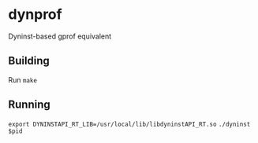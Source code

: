 # dynprof
Dyninst-based gprof equivalent

## Building
Run `make`

## Running
`export DYNINSTAPI_RT_LIB=/usr/local/lib/libdyninstAPI_RT.so`
`./dyninst $pid`
